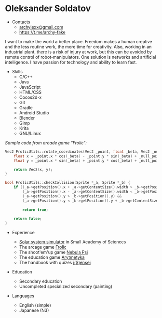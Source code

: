 # Oleksander Soldatov

- Contacts
  - archylexx@gmail.com
  - https://t.me/archy-fake
  
I want to make the world a better place. Freedom makes a human creative and the less routine work, the more time for creativity. Also, working in an industrial plant, there is a risk of injury at work, but this can be avoided by remote control of robot-manipulators. One solution is networks and artificial intelligence. I have passion for technology and ability to learn fast.
  
- Skills
  - C/C++
  - Java
  - JavaScript
  - HTML/CSS
  - Cocos2d-x
  - Git
  - Gradle
  - Android Studio
  - Blender
  - Gimp
  - Krita
  - GNU/Linux
  
*Sample code from arcade game "Frolic":*
```cpp
Vec2 FrolicUtils::rotate_coordinates(Vec2 _point, float _beta, Vec2 _null_point) {
	float x = _point.x * cos(_beta) - _point.y * sin(_beta) + _null_point.x;
	float y = _point.x * sin(_beta) + _point.y * cos(_beta) + _null_point.y;

	return Vec2(x, y);
}

bool FrolicUtils::checkCollision(Sprite *_a, Sprite *_b) {
	if ((_a->getPosition().x + _a->getContentSize().width > _b->getPosition().x - _b->getContentSize().width / 2) &&
	    (_a->getPosition().x - _a->getContentSize().width < _b->getPosition().x + _b->getContentSize().width / 2) &&
	    (_a->getPosition().y > _b->getPosition().y) &&
	    (_a->getPosition().y < _b->getPosition().y + _b->getContentSize().height))
    
		return true;
	
	return false;
}
```

- Experience
  - [Solar system simulator](https://github.com/archylex/Gallex) in Small Academy of Sciences
  - The arcage game [Frolic](https://github.com/archylex/Frolic)
  - The shoot'em'up game [Nebula Psi](https://github.com/archylex/Nebula-Psi)
  - The education game [Arytmetyka](https://github.com/archylex/Arytmetyka)
  - The handbook with quizes [j(S)ensei](https://github.com/archylex/jsensei)
  
- Education
  - Secondary education
  - Uncompleted specialized secondary (painting)
  
- Languages
  - English (simple)
  - Japanese (N3)
